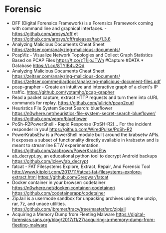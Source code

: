 # Forensic
* DFF (Digital Forensics Framework) is a Forensics Framework coming with command line and graphical interfaces. - https://github.com/arxsys/dff et https://github.com/arxsys/dff/releases/tag/1.3.6
* Analyzing Malicious Documents Cheat Sheet https://zeltser.com/analyzing-malicious-documents/
* PcapViz - Visualize Network Topologies and Collect Graph Statistics Based on PCAP Files https://t.co/zT1jjoJTWn #Capture #DATA * Database https://t.co/8TYIB4U2Qd
* Analyzing Malicious Documents Cheat Sheet https://zeltser.com/analyzing-malicious-documents/ https://zeltser.com/media/docs/analyzing-malicious-document-files.pdf
* pcap-grapher - Create an intuitive and interactive graph of a client's IP traffic. https://github.com/yotamho/pcap-grapher
* Read a packet capture, extract HTTP requests and turn them into cURL commands for replay. https://github.com/jullrich/pcap2curl
* Heuristics File System Secret Search: blueflower https://n0where.net/heuristics-file-system-secret-search-blueflower/ https://github.com/veorq/blueflower
* PoSh-R2PowerShell - Rapid Response (PoSH-R2)... For the incident responder in you! https://github.com/WiredPulse/PoSh-R2
* PowerKrabsEtw is a PowerShell module built around the krabsetw APIs. It exposes a subset of functionality directly available in krabsetw and is meant to streamline ETW experimentation. https://github.com/zacbrown/PowerKrabsEtw
* ab_decrypt.py, an educational python tool to decrypt Android backups https://github.com/lclevy/ab_decrypt
* fatcat - FAT Filesystems Explore, Extract, Repair, And Forensic Tool http://www.kitploit.com/2017/11/fatcat-fat-filesystems-explore-extract.html https://github.com/Gregwar/fatcat
* Docker container in your browser: codetainer https://n0where.net/docker-container-codetainer/ https://github.com/codetainerapp/codetainer
* ZipJail is a usermode sandbox for unpacking archives using the unzip, rar, 7z, and unace utilities.  https://github.com/jbremer/tracy/tree/master/src/zipjail
* Acquiring a Memory Dump from Fleeting Malware https://digital-forensics.sans.org/blog/2017/11/27/acquiring-a-memory-dump-from-fleeting-malware
